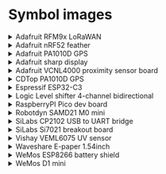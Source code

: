 # Symbol images

<details>
<summary>Adafruit RFM9x LoRaWAN</summary>

![Adafruit RFM9x LoRaWAN](../images/symbols/adafruit_lorawan_rfm9x.png)

</details>

<details>
<summary>Adafruit nRF52 feather</summary>

![Adafruit nRF52 feather](../images/symbols/adafruit_nRF52_feather.png)

</details>

<details>
<summary>Adafruit PA1010D GPS</summary>

![Adafruit PA1010D GPS](../images/symbols/adafruit_pa1010d_gps.png)

</details>

<details>
<summary>Adafruit sharp display</summary>

![Adafruit sharp display](../images/symbols/adafruit_sharp_display.png)

</details>

<details>
<summary>Adafruit VCNL4000 proximity sensor board</summary>

![Adafruit VCNL4000 proximity sensor board](../images/symbols/adafruit_vcnl4000_board.png)

</details>

<details>
<summary>CDTop PA1010D GPS</summary>

![CDTop PA1010D GPS](../images/symbols/cdtop_pa1010d_gps.png)

</details>

<details>
<summary>Espressif ESP32-C3</summary>

![Espressif ESP32-C3](../images/symbols/espressif_esp32c3.png)

</details>

<details>
<summary>Logic Level shifter 4-channel bidirectional</summary>

![Logic Level shifter 4-channel bidirectional](../images/symbols/level_shifter_4channel_bidirectional.png)

</details>

<details>
<summary>RaspberryPI Pico dev board</summary>

Credit: [blippy on GitHub](https://github.com/blippy/rpi/tree/master/pico/kicad)

![RaspberryPI Pico dev board - Credit: blippy on GitHub](../images/symbols/raspberryPI_pico.png)

</details>

<details>
<summary>Robotdyn SAMD21 M0 mini</summary>

![Robotdyn SAMD21 M0 mini](../images/symbols/robotdyn_m0_mini.png)

</details>

<details>
<summary>SiLabs CP2102 USB to UART bridge</summary>

![SiLabs CP2102 USB to UART bridge](../images/symbols/siLabs_CP2012_USB_UART_Bridge.png)

</details>

<details>
<summary>SiLabs Si7021 breakout board</summary>

![SiLabs Si7021 breakout board](../images/symbols/silabs_si7021_breakout.png)

</details>

<details>
<summary>Vishay VEML6075 UV sensor</summary>

![Vishay VEML6075 UV sensor](../images/symbols/vishay_veml6075_uv.png)

</details>

<details>
<summary>Waveshare E-paper 1.54inch</summary>

![Waveshare E-paper 1.54inch](../images/symbols/waveshare_1in54_epaper.png)

</details>

<details>
<summary>WeMos ESP8266 battery shield</summary>

![WeMos ESP8266 battery shield](../images/symbols/wemos_battery_shield.png)

</details>

<details>
<summary>WeMos D1 mini</summary>

![WeMos D1 mini](../images/symbols/wemos_d1_mini.png)

</details>
